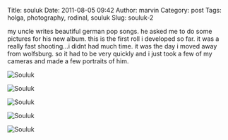 Title: souluk
Date: 2011-08-05 09:42
Author: marvin
Category: post
Tags: holga, photography, rodinal, souluk
Slug: souluk-2

my uncle writes beautiful german pop songs. he asked me to do some
pictures for his new album. this is the first roll i developed so far.
it was a really fast shooting...i didnt had much time. it was the day i
moved away from wolfsburg. so it had to be very quickly and i just took
a few of my cameras and made a few portraits of him.

![Souluk]({filename}/images/6001589500_50dbe4ffe5_b.jpg)

![Souluk]({filename}/images/6001589396_cd65351345_b.jpg)

![Souluk]({filename}/images/6001589224_b68c54823f_b.jpg)

![Souluk]({filename}/images/6001589068_0029dea55e_b.jpg)

![Souluk]({filename}/images/6001588934_f0a4d24216_b.jpg)

